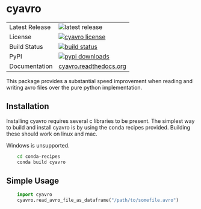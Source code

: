 cyavro
======

<table>
<tr>
  <td>Latest Release</td>
  <td><img src="https://img.shields.io/pypi/v/cyavro.svg" alt="latest release" /></td>
</tr>
<tr>
  <td>License</td>
  <td>
    <a href="https://github.com/MaxPoint/cyavro/blob/master/LICENSE.txt">
    <img src="https://img.shields.io/github/license/MaxPoint/cyavro.svg" alt="cyavro license" />
    </a>
  </td>
</tr>
<tr>
  <td>Build Status</td>
  <td>
    <a href="https://travis-ci.org/MaxPoint/cyavro">
    <img src="https://travis-ci.org/MaxPoint/cyavro.svg" alt="build status" />
    </a>
  </td>
</tr>
<tr>
  <td>PyPI</td>
  <td>
    <a href="https://pypi.python.org/pypi/cyavro/">
    <img src="https://img.shields.io/pypi/dm/cyavro.svg" alt="pypi downloads" />
    </a>
  </td>
</tr>
<tr>
  <td>Documentation</td>
  <td>
    <a href="https://cyavro.readthedocs.org">
    cyavro.readthedocs.org
    </a>
  </td>
</tr>
</table>

This package provides a substantial speed improvement when reading and writing avro files over the
pure python implementation.


Installation
------------
Installing cyavro requires several c libraries to be present.  The simplest way to build and install cyavro
is by using the conda recipes provided.  Building these should work on linux and mac.

Windows is unsupported.

```bash
    cd conda-recipes
    conda build cyavro
```

Simple Usage
------------

```python
    import cyavro
    cyavro.read_avro_file_as_dataframe("/path/to/somefile.avro")
```




